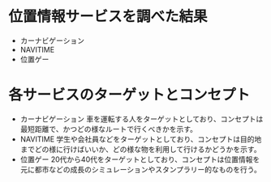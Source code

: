 # 位置情報サービスを調べた結果
* カーナビゲーション
* NAVITIME
* 位置ゲー

# 各サービスのターゲットとコンセプト
* カーナビゲーション
 車を運転する人をターゲットとしており、コンセプトは最短距離で、かつどの様なルートで行くべきかを示す。
* NAVITIME
 学生や会社員などをターゲットとしており、コンセプトは目的地までどの様に行けばいいか、どの様な物を利用して行けるかどうかを示す。
* 位置ゲー
 20代から40代をターゲットとしており、コンセプトは位置情報を元に都市などの成長のシミュレーションやスタンプラリー的なものを行う。
